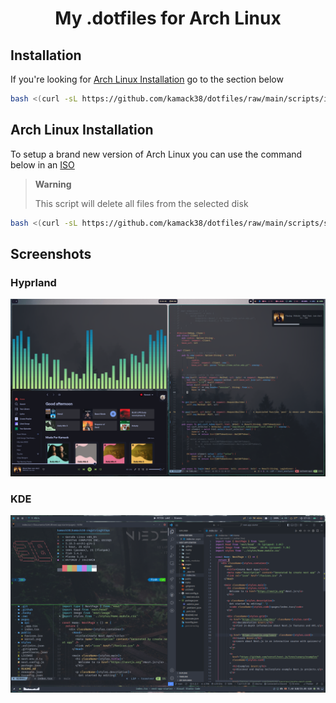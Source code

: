 <h1 align="center">My .dotfiles for Arch Linux</h1>

## Installation

If you're looking for [Arch Linux Installation](#arch-linux-installation) go to the section below

```bash
bash <(curl -sL https://github.com/kamack38/dotfiles/raw/main/scripts/install.sh)
```

## Arch Linux Installation

To setup a brand new version of Arch Linux you can use the command below in an [ISO](https://archlinux.org/download/)

> **Warning**
>
> This script will delete all files from the selected disk

```bash
bash <(curl -sL https://github.com/kamack38/dotfiles/raw/main/scripts/setup.sh)
```

## Screenshots

### Hyprland

![Hyprland](./../Pictures/Screenshots/Hyprland.png)

### KDE

![Apps screenshot](./../Pictures/Screenshots/Apps.png)
